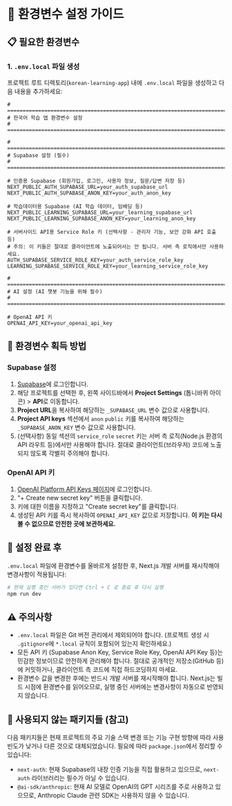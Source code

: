 # 🔧 환경변수 설정 가이드

## 📋 필요한 환경변수

### 1. `.env.local` 파일 생성
프로젝트 루트 디렉토리(`korean-learning-app`) 내에 `.env.local` 파일을 생성하고 다음 내용을 추가하세요:

```env
# =============================================================================
# 한국어 학습 앱 환경변수 설정
# =============================================================================

# =============================================================================
# Supabase 설정 (필수)
# =============================================================================

# 인증용 Supabase (회원가입, 로그인, 사용자 정보, 질문/답변 저장 등)
NEXT_PUBLIC_AUTH_SUPABASE_URL=your_auth_supabase_url
NEXT_PUBLIC_AUTH_SUPABASE_ANON_KEY=your_auth_anon_key

# 학습데이터용 Supabase (AI 학습 데이터, 임베딩 등) 
NEXT_PUBLIC_LEARNING_SUPABASE_URL=your_learning_supabase_url
NEXT_PUBLIC_LEARNING_SUPABASE_ANON_KEY=your_learning_anon_key

# 서버사이드 API용 Service Role 키 (선택사항 - 관리자 기능, 보안 강화 API 호출 등)
# 주의: 이 키들은 절대로 클라이언트에 노출되어서는 안 됩니다. 서버 측 로직에서만 사용하세요.
AUTH_SUPABASE_SERVICE_ROLE_KEY=your_auth_service_role_key
LEARNING_SUPABASE_SERVICE_ROLE_KEY=your_learning_service_role_key

# =============================================================================
# AI 설정 (AI 챗봇 기능을 위해 필수)
# =============================================================================

# OpenAI API 키
OPENAI_API_KEY=your_openai_api_key
```

## 🔑 환경변수 획득 방법

### Supabase 설정
1. [Supabase](https://supabase.com)에 로그인합니다.
2. 해당 프로젝트를 선택한 후, 왼쪽 사이드바에서 **Project Settings** (톱니바퀴 아이콘) > **API**로 이동합니다.
3. **Project URL**을 복사하여 해당하는 `_SUPABASE_URL` 변수 값으로 사용합니다.
4. **Project API keys** 섹션에서 `anon` `public` 키를 복사하여 해당하는 `_SUPABASE_ANON_KEY` 변수 값으로 사용합니다.
5. (선택사항) 동일 섹션의 `service_role` `secret` 키는 서버 측 로직(Node.js 환경의 API 라우트 등)에서만 사용해야 합니다. 절대로 클라이언트(브라우저) 코드에 노출되지 않도록 각별히 주의해야 합니다.

### OpenAI API 키
1. [OpenAI Platform API Keys 페이지](https://platform.openai.com/api-keys)에 로그인합니다.
2. "+ Create new secret key" 버튼을 클릭합니다.
3. 키에 대한 이름을 지정하고 "Create secret key"를 클릭합니다.
4. 생성된 API 키를 즉시 복사하여 `OPENAI_API_KEY` 값으로 저장합니다. **이 키는 다시 볼 수 없으므로 안전한 곳에 보관하세요.**

## 🚀 설정 완료 후

`.env.local` 파일에 환경변수를 올바르게 설정한 후, Next.js 개발 서버를 재시작해야 변경사항이 적용됩니다:
```bash
# 현재 실행 중인 서버가 있다면 Ctrl + C 로 종료 후 다시 실행
npm run dev
```

## ⚠️ 주의사항

- `.env.local` 파일은 Git 버전 관리에서 제외되어야 합니다. (프로젝트 생성 시 `.gitignore`에 `*.local` 규칙이 포함되어 있는지 확인하세요.)
- 모든 API 키 (Supabase Anon Key, Service Role Key, OpenAI API Key 등)는 민감한 정보이므로 안전하게 관리해야 합니다. 절대로 공개적인 저장소(GitHub 등)에 커밋하거나, 클라이언트 측 코드에 직접 하드코딩하지 마세요.
- 환경변수 값을 변경한 후에는 반드시 개발 서버를 재시작해야 합니다. Next.js는 빌드 시점에 환경변수를 읽어오므로, 실행 중인 서버에는 변경사항이 자동으로 반영되지 않습니다.

## 🔧 사용되지 않는 패키지들 (참고)

다음 패키지들은 현재 프로젝트의 주요 기술 스택 변경 또는 기능 구현 방향에 따라 사용 빈도가 낮거나 다른 것으로 대체되었습니다. 필요에 따라 `package.json`에서 정리할 수 있습니다:
- `next-auth`: 현재 Supabase의 내장 인증 기능을 직접 활용하고 있으므로, `next-auth` 라이브러리는 필수가 아닐 수 있습니다.
- `@ai-sdk/anthropic`: 현재 AI 모델로 OpenAI의 GPT 시리즈를 주로 사용하고 있으므로, Anthropic Claude 관련 SDK는 사용하지 않을 수 있습니다. 